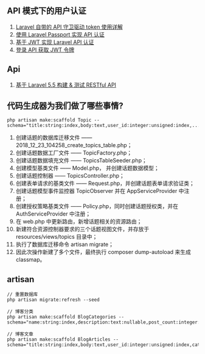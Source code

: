 
## API 模式下的用户认证
1. [Laravel 自带的 API 守卫驱动 token 使用详解](https://learnku.com/articles/11006/detailed-explanation-of-laravels-own-api-guard-drive-token)
2. [使用 Laravel Passport 实现 API 认证](https://laravelacademy.org/post/8298.html)
3. [基于 JWT 实现 Laravel API 认证](https://laravelacademy.org/post/9794.html)
4. [登录 API 获取 JWT 令牌](https://learnku.com/courses/laravel-advance-training/5.5/mobile-login-api/793)

## Api
1. [基于 Laravel 5.5 构建 & 测试 RESTful API](https://laravelacademy.org/post/9153.html)


## 代码生成器为我们做了哪些事情?
```
php artisan make:scaffold Topic --schema="title:string:index,body:text,user_id:integer:unsigned:index,......"
```
1. 创建话题的数据库迁移文件 —— 2018_12_23_104258_create_topics_table.php；
2. 创建话题数据工厂文件 —— TopicFactory.php；
3. 创建话题数据填充文件 —— TopicsTableSeeder.php；
4. 创建模型基类文件 —— Model.php， 并创建话题数据模型；
5. 创建话题控制器 —— TopicsController.php；
6. 创建表单请求的基类文件 —— Request.php，并创建话题表单请求验证类；
7. 创建话题模型事件监控器 TopicObserver 并在 AppServiceProvider 中注册；
8. 创建授权策略基类文件 —— Policy.php，同时创建话题授权类，并在 AuthServiceProvider 中注册；
9. 在 web.php 中更新路由，新增话题相关的资源路由；
10. 新建符合资源控制器要求的三个话题视图文件，并存放于 resources/views/topics 目录中；
11. 执行了数据库迁移命令 artisan migrate；
12. 因此次操作新建了多个文件，最终执行 composer dump-autoload 来生成 classmap。

## artisan 
```
// 重置数据库
php artisan migrate:refresh --seed

// 博客分类
php artisan make:scaffold BlogCategories --schema="name:string:index,description:text:nullable,post_count:integer:default(0),cascade:tinyInteger:default(0):index,user_id:integer:unsigned:index"

// 博客文章
php artisan make:scaffold BlogArticles --schema="title:string:index,body:text,user_id:integer:unsigned:index,category_id:integer:unsigned:index,reply_count:integer:unsigned:default(0),view_count:integer:unsigned:default(0),last_reply_user_id:integer:unsigned:default(0),order:integer:unsigned:default(0),excerpt:text:nullable,slug:string:nullable"
```

